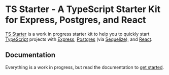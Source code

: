 # TS Starter - A TypeScript Starter Kit for Express, Postgres, and React

[TS Starter](https://github.com/Codaisseur/ts-starter) is a work in progress starter kit to help you to quickly start [TypeScript](https://www.typescriptlang.org/) projects with [Express](http://expressjs.com/), [Postgres](https://www.postgresql.org/) \(via [Sequelize](http://docs.sequelizejs.com/)\), and [React](https://facebook.github.io/react/).

## Documentation

Everything is a work in progress, but read the documentation to [get started](https://codaisseur.gitbooks.io/ts-starter/content/getting-started.html).
